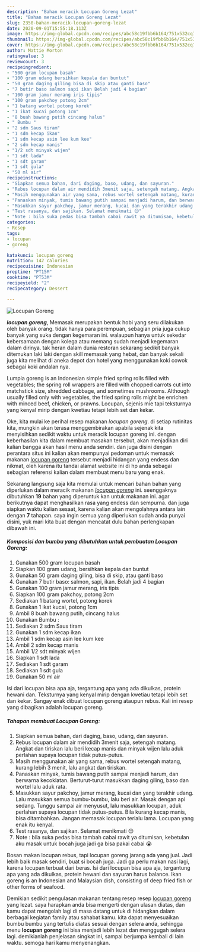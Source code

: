 ```yaml
---
description: "Bahan meracik Locupan Goreng Lezat"
title: "Bahan meracik Locupan Goreng Lezat"
slug: 2350-bahan-meracik-locupan-goreng-lezat
date: 2020-09-01T15:55:18.113Z
image: https://img-global.cpcdn.com/recipes/abc58c19fbb6b164/751x532cq70/locupan-goreng-foto-resep-utama.jpg
thumbnail: https://img-global.cpcdn.com/recipes/abc58c19fbb6b164/751x532cq70/locupan-goreng-foto-resep-utama.jpg
cover: https://img-global.cpcdn.com/recipes/abc58c19fbb6b164/751x532cq70/locupan-goreng-foto-resep-utama.jpg
author: Mattie Morton
ratingvalue: 3
reviewcount: 3
recipeingredient:
- "500 gram locupan basah"
- "100 gram udang bersihkan kepala dan buntut"
- "50 gram daging giling bisa di skip atau ganti baso"
- "7 butir baso salmon sapi ikan Belah jadi 4 bagian"
- "100 gram jamur merang iris tipis"
- "100 gram pakchoy potong 2cm"
- "1 batang wortel potong korek"
- "1 ikat kucai potong 1cm"
- "8 buah bawang putih cincang halus"
- " Bumbu "
- "2 sdm Saus tiram"
- "1 sdm kecap ikan"
- "1 sdm kecap asin lee kum kee"
- "2 sdm kecap manis"
- "1/2 sdt minyak wijen"
- "1 sdt lada"
- "1 sdt garam"
- "1 sdt gula"
- "50 ml air"
recipeinstructions:
- "Siapkan semua bahan, dari daging, baso, udang, dan sayuran."
- "Rebus locupan dalam air mendidih 3menit saja, setengah matang. Angkat dan tiriskan lalu beri kecap manis dan minyak wijen lalu aduk perlahan supaya locupan tidak putus-putus."
- "Masih menggunakan air yang sama, rebus wortel setengah matang, kurang lebih 3 menit, lalu angkat dan tiriskan."
- "Panaskan minyak, tumis bawang putih sampai menjadi harum, dan berwarna kecoklatan. Berturut-turut masukkan daging giling, baso dan wortel lalu aduk rata."
- "Masukkan sayur pakchoy, jamur merang, kucai dan yang terakhir udang. Lalu masukkan semua bumbu-bumbu, lalu beri air. Masak dengan api sedang. Tunggu sampai air menyusut, lalu masukkan locupan, aduk perlahan supaya locupan tidak putus-putus. Bila kurang kecap manis, bisa ditambahkan. Jangan memasak locupan terlalu lama. Locupan yang enak itu kenyal."
- "Test rasanya, dan sajikan. Selamat menikmati 😊"
- "Note : bila suka pedas bisa tambah cabai rawit ya ditumisan, kebetulan aku masak untuk bocah juga jadi ga bisa pakai cabai 😭"
categories:
- Resep
tags:
- locupan
- goreng

katakunci: locupan goreng 
nutrition: 142 calories
recipecuisine: Indonesian
preptime: "PT15M"
cooktime: "PT53M"
recipeyield: "2"
recipecategory: Dessert

---
```



![Locupan Goreng](https://img-global.cpcdn.com/recipes/abc58c19fbb6b164/751x532cq70/locupan-goreng-foto-resep-utama.jpg)

<b><i>locupan goreng</i></b>, Memasak merupakan bentuk hobi yang seru dilakukan oleh banyak orang. tidak hanya para perempuan, sebagian pria juga cukup banyak yang suka dengan kegemaran ini. walaupun hanya untuk sekedar kebersamaan dengan kolega atau memang sudah menjadi kegemaran dalam dirinya. tak heran dalam dunia restoran sekarang sedikit banyak ditemukan laki laki dengan skill memasak yang hebat, dan banyak sekali juga kita melihat di aneka depot dan hotel yang menggunakan koki cowok sebagai koki andalan nya.

Lumpia goreng is an Indonesian simple fried spring rolls filled with vegetables; the spring roll wrappers are filled with chopped carrots cut into matchstick size, shredded cabbage, and sometimes mushrooms. Although usually filled only with vegetables, the fried spring rolls might be enrichen with minced beef, chicken, or prawns. Locupan, sejenis mie tapi teksturnya yang kenyal mirip dengan kwetiau tetapi lebih set dan kekar.

Oke, kita mulai ke perihal resep makanan <i>locupan goreng</i>. di setiap rutinitas kita, mungkin akan terasa menggembirakan apabila sejenak kita menyisihkan sedikit waktu untuk meracik locupan goreng ini. dengan keberhasilan kita dalam membuat masakan tersebut, akan menjadikan diri kalian bangga akan hasil menu anda sendiri. dan juga disini dengan perantara situs ini kalian akan mempunyai pedoman untuk memasak makanan <u>locupan goreng</u> tersebut menjadi hidangan yang endess dan nikmat, oleh karena itu tandai alamat website ini di hp anda sebagai sebagian referensi kalian dalam membuat menu baru yang enak.


Sekarang langsung saja kita memulai untuk mencari bahan bahan yang diperlukan dalam meracik makanan <u><i>locupan goreng</i></u> ini. seenggaknya dibutuhkan <b>19</b> bahan yang diperuntuk kan untuk makanan ini. agar berikutnya dapat menghasilkan rasa yang endess dan sempurna. dan juga siapkan waktu kalian sesaat, karena kalian akan mengolahnya antara lain dengan <b>7</b> tahapan. saya ingin semua yang diperlukan sudah anda punyai disini, yuk mari kita buat dengan mencatat dulu bahan perlengkapan dibawah ini.

<!--inarticleads1-->

##### Komposisi dan bumbu yang dibutuhkan untuk pembuatan Locupan Goreng:

1. Gunakan 500 gram locupan basah
1. Siapkan 100 gram udang, bersihkan kepala dan buntut
1. Gunakan 50 gram daging giling, bisa di skip, atau ganti baso
1. Gunakan 7 butir baso: salmon, sapi, ikan. Belah jadi 4 bagian
1. Gunakan 100 gram jamur merang, iris tipis
1. Siapkan 100 gram pakchoy, potong 2cm
1. Sediakan 1 batang wortel, potong korek
1. Gunakan 1 ikat kucai, potong 1cm
1. Ambil 8 buah bawang putih, cincang halus
1. Gunakan  Bumbu :
1. Sediakan 2 sdm Saus tiram
1. Gunakan 1 sdm kecap ikan
1. Ambil 1 sdm kecap asin lee kum kee
1. Ambil 2 sdm kecap manis
1. Ambil 1/2 sdt minyak wijen
1. Siapkan 1 sdt lada
1. Sediakan 1 sdt garam
1. Sediakan 1 sdt gula
1. Gunakan 50 ml air


Isi dari locupan bisa apa aja, tergantung apa yang ada dikulkas, protein hewani dan. Teksturnya yang kenyal mirip dengan kwetiau tetapi lebih set dan kekar. Sangay enak dibuat locupan goreng ataupun rebus. Kali ini resep yang dibagikan adalah locupan goreng. 

<!--inarticleads2-->

##### Tahapan membuat Locupan Goreng:

1. Siapkan semua bahan, dari daging, baso, udang, dan sayuran.
1. Rebus locupan dalam air mendidih 3menit saja, setengah matang. Angkat dan tiriskan lalu beri kecap manis dan minyak wijen lalu aduk perlahan supaya locupan tidak putus-putus.
1. Masih menggunakan air yang sama, rebus wortel setengah matang, kurang lebih 3 menit, lalu angkat dan tiriskan.
1. Panaskan minyak, tumis bawang putih sampai menjadi harum, dan berwarna kecoklatan. Berturut-turut masukkan daging giling, baso dan wortel lalu aduk rata.
1. Masukkan sayur pakchoy, jamur merang, kucai dan yang terakhir udang. Lalu masukkan semua bumbu-bumbu, lalu beri air. Masak dengan api sedang. Tunggu sampai air menyusut, lalu masukkan locupan, aduk perlahan supaya locupan tidak putus-putus. Bila kurang kecap manis, bisa ditambahkan. Jangan memasak locupan terlalu lama. Locupan yang enak itu kenyal.
1. Test rasanya, dan sajikan. Selamat menikmati 😊
1. Note : bila suka pedas bisa tambah cabai rawit ya ditumisan, kebetulan aku masak untuk bocah juga jadi ga bisa pakai cabai 😭


Bosan makan locupan rebus, tapi locupan goreng jarang ada yang jual. Jadi lebih baik masak sendiri, buat si bocah juga. Jadi ga perlu makan nasi lagi, karena locupan terbuat dari beras. Isi dari locupan bisa apa aja, tergantung apa yang ada dikulkas, protein hewani dan sayuran harus balance. Ikan goreng is an Indonesian and Malaysian dish, consisting of deep fried fish or other forms of seafood. 

Demikian sedikit pengulasan makanan tentang resep resep <u>locupan goreng</u> yang lezat. saya harapkan anda bisa mengerti dengan ulasan diatas, dan kamu dapat mengolah lagi di masa datang untuk di hidangkan dalam berbagai kegiatan family atau sahabat kamu. kita dapat menyesuaikan bumbu bumbu yang tertulis diatas sesuai dengan selera anda, sehingga menu <b>locupan goreng</b> ini bisa menjadi lebih lezat dan menggugah selera lagi. demikianlah penjelasan singkat ini, sampai berjumpa kembali di lain waktu. semoga hari kamu menyenangkan.
